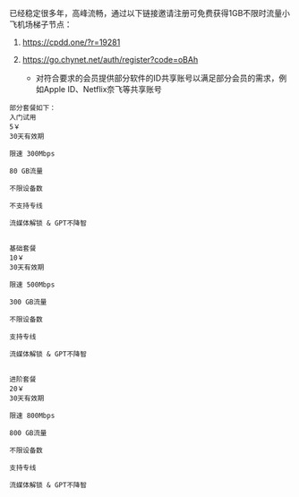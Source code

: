 已经稳定很多年，高峰流畅，通过以下链接邀请注册可免费获得1GB不限时流量小飞机场梯子节点：

1. https://cpdd.one/?r=19281

2. https://go.chynet.net/auth/register?code=oBAh
    - 对符合要求的会员提供部分软件的ID共享账号以满足部分会员的需求，例如Apple ID、Netflix奈飞等共享账号

```
部分套餐如下：
入门试用
5￥
30天有效期

限速 300Mbps

80 GB流量

不限设备数

不支持专线

流媒体解锁 & GPT不降智


基础套餐
10￥
30天有效期

限速 500Mbps

300 GB流量

不限设备数

支持专线

流媒体解锁 & GPT不降智


进阶套餐
20￥
30天有效期

限速 800Mbps

800 GB流量

不限设备数

支持专线

流媒体解锁 & GPT不降智
```


